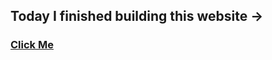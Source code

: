 ## Today I finished building this website ->
### [Click Me](https://portfolio-one-jet-94.vercel.app/)